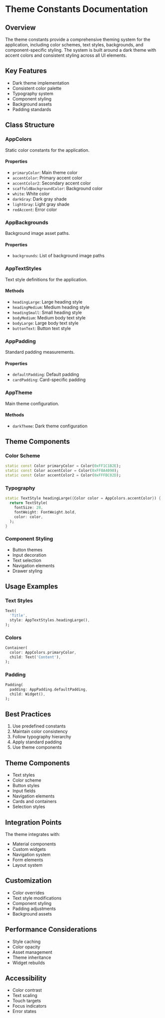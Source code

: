 # Theme Constants Documentation

## Overview
The theme constants provide a comprehensive theming system for the application, including color schemes, text styles, backgrounds, and component-specific styling. The system is built around a dark theme with accent colors and consistent styling across all UI elements.

## Key Features
- Dark theme implementation
- Consistent color palette
- Typography system
- Component styling
- Background assets
- Padding standards

## Class Structure

### AppColors
Static color constants for the application.

#### Properties
- `primaryColor`: Main theme color
- `accentColor`: Primary accent color
- `accentColor2`: Secondary accent color
- `scaffoldBackgroundColor`: Background color
- `white`: White color
- `darkGray`: Dark gray shade
- `lightGray`: Light gray shade
- `redAccent`: Error color

### AppBackgrounds
Background image asset paths.

#### Properties
- `backgrounds`: List of background image paths

### AppTextStyles
Text style definitions for the application.

#### Methods
- `headingLarge`: Large heading style
- `headingMedium`: Medium heading style
- `headingSmall`: Small heading style
- `bodyMedium`: Medium body text style
- `bodyLarge`: Large body text style
- `buttonText`: Button text style

### AppPadding
Standard padding measurements.

#### Properties
- `defaultPadding`: Default padding
- `cardPadding`: Card-specific padding

### AppTheme
Main theme configuration.

#### Methods
- `darkTheme`: Dark theme configuration

## Theme Components

### Color Scheme
```dart
static const Color primaryColor = Color(0xFF1C1B2E);
static const Color accentColor = Color(0xFF8A4090);
static const Color accentColor2 = Color(0xFFFBC02D);
```

### Typography
```dart
static TextStyle headingLarge({Color color = AppColors.accentColor}) {
  return TextStyle(
    fontSize: 28,
    fontWeight: FontWeight.bold,
    color: color,
  );
}
```

### Component Styling
- Button themes
- Input decoration
- Text selection
- Navigation elements
- Drawer styling

## Usage Examples

### Text Styles
```dart
Text(
  'Title',
  style: AppTextStyles.headingLarge(),
);
```

### Colors
```dart
Container(
  color: AppColors.primaryColor,
  child: Text('Content'),
);
```

### Padding
```dart
Padding(
  padding: AppPadding.defaultPadding,
  child: Widget(),
);
```

## Best Practices
1. Use predefined constants
2. Maintain color consistency
3. Follow typography hierarchy
4. Apply standard padding
5. Use theme components

## Theme Components
- Text styles
- Color scheme
- Button styles
- Input fields
- Navigation elements
- Cards and containers
- Selection styles

## Integration Points
The theme integrates with:
- Material components
- Custom widgets
- Navigation system
- Form elements
- Layout system

## Customization
- Color overrides
- Text style modifications
- Component styling
- Padding adjustments
- Background assets

## Performance Considerations
- Style caching
- Color opacity
- Asset management
- Theme inheritance
- Widget rebuilds

## Accessibility
- Color contrast
- Text scaling
- Touch targets
- Focus indicators
- Error states 